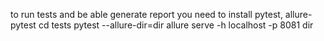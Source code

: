 to run tests and be able generate report you need to install pytest, allure-pytest
cd tests
pytest --allure-dir=dir
allure serve -h localhost -p 8081 dir
